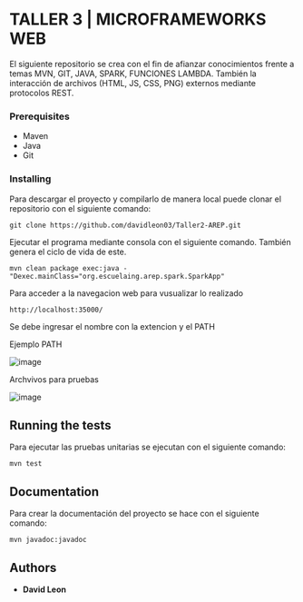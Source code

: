 # TALLER 3 | MICROFRAMEWORKS WEB

El siguiente repositorio se crea con el fin de afianzar conocimientos frente a temas MVN, GIT, JAVA, SPARK, FUNCIONES LAMBDA. También la interacción de archivos (HTML, JS, CSS, PNG) externos mediante protocolos REST.


### Prerequisites

 - Maven
 - Java 
 - Git 

### Installing

Para descargar el proyecto y compilarlo de manera local puede clonar el repositorio con el siguiente comando:

    git clone https://github.com/davidleon03/Taller2-AREP.git
     

Ejecutar el programa mediante consola con el siguiente comando. También genera el ciclo de vida de este.

    mvn clean package exec:java -"Dexec.mainClass="org.escuelaing.arep.spark.SparkApp"
    
Para acceder a la navegacion web para vusualizar lo realizado

    http://localhost:35000/
    
Se debe ingresar el nombre con la extencion y el PATH

Ejemplo PATH

![image](https://user-images.githubusercontent.com/98216838/217991387-9aaed9d4-dbab-4b54-8e23-2445286324ff.png)

Archvivos para pruebas

![image](https://user-images.githubusercontent.com/98216838/217992182-75f515af-827e-48e7-b6fa-7d13af141a81.png)



## Running the tests

Para ejecutar las pruebas unitarias se ejecutan con el siguiente comando: 

    mvn test

## Documentation

Para crear la documentación del proyecto se hace con el siguiente comando:
    
    mvn javadoc:javadoc
    

## Authors

* **David Leon**
